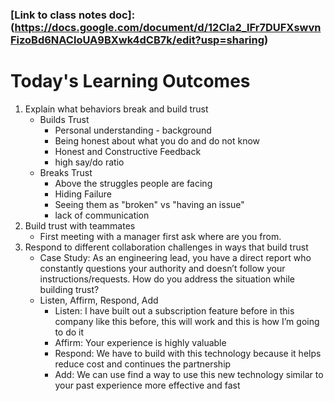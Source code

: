 ### [Link to class notes doc]:(https://docs.google.com/document/d/12Cla2_lFr7DUFXswvnFizoBd6NACloUA9BXwk4dCB7k/edit?usp=sharing)

# Today's Learning Outcomes
1. Explain what behaviors break and build trust
    - Builds Trust
        - Personal understanding - background
        - Being honest about what you do and do not know
        - Honest and Constructive Feedback
        - high say/do ratio
    - Breaks Trust
        - Above the struggles people are facing
        - Hiding Failure
        - Seeing them as "broken" vs "having an issue"
        - lack of communication
2. Build trust with teammates
    - First meeting with a manager first ask where are you from.
3. Respond to different collaboration challenges in ways that build trust
    - Case Study:
    As an engineering lead, you have a direct report who constantly questions your authority and doesn’t follow your instructions/requests. How do you address the situation while building trust?
    - Listen, Affirm, Respond, Add
        - Listen: I have built out a subscription feature before in this company like this before, this will work and this is how I’m going to do it
        - Affirm: Your experience is highly valuable
        - Respond: We have to build with this technology because it helps reduce cost and continues the partnership
        - Add: We can use find a way to use this new technology similar to your past experience more effective and fast
